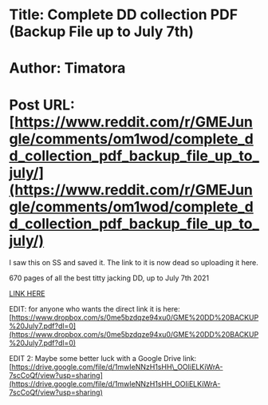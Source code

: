 # Title: Complete DD collection PDF (Backup File up to July 7th)
# Author: Timatora
# Post URL: [https://www.reddit.com/r/GMEJungle/comments/om1wod/complete_dd_collection_pdf_backup_file_up_to_july/](https://www.reddit.com/r/GMEJungle/comments/om1wod/complete_dd_collection_pdf_backup_file_up_to_july/)


I saw this on SS and saved it. The link to it is now dead so uploading it here.

670 pages of all the best titty jacking DD, up to July 7th 2021

[LINK HERE](https://www.dropbox.com/s/0me5bzdqze94xu0/GME%20DD%20BACKUP%20July7.pdf?dl=0)

EDIT: for anyone who wants the direct link it is here:[https://www.dropbox.com/s/0me5bzdqze94xu0/GME%20DD%20BACKUP%20July7.pdf?dl=0](https://www.dropbox.com/s/0me5bzdqze94xu0/GME%20DD%20BACKUP%20July7.pdf?dl=0)  


EDIT 2: Maybe some better luck with a Google Drive link:  
[https://drive.google.com/file/d/1mwIeNNzH1sHH\_OOIiELKiWrA-7scCoQf/view?usp=sharing](https://drive.google.com/file/d/1mwIeNNzH1sHH_OOIiELKiWrA-7scCoQf/view?usp=sharing)